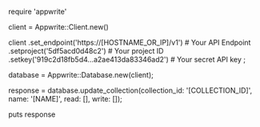 require 'appwrite'

client = Appwrite::Client.new()

client
    .set_endpoint('https://[HOSTNAME_OR_IP]/v1') # Your API Endpoint
    .setproject('5df5acd0d48c2') # Your project ID
    .setkey('919c2d18fb5d4...a2ae413da83346ad2') # Your secret API key
;

database = Appwrite::Database.new(client);

response = database.update_collection(collection_id: '[COLLECTION_ID]', name: '[NAME]', read: [], write: []);

puts response